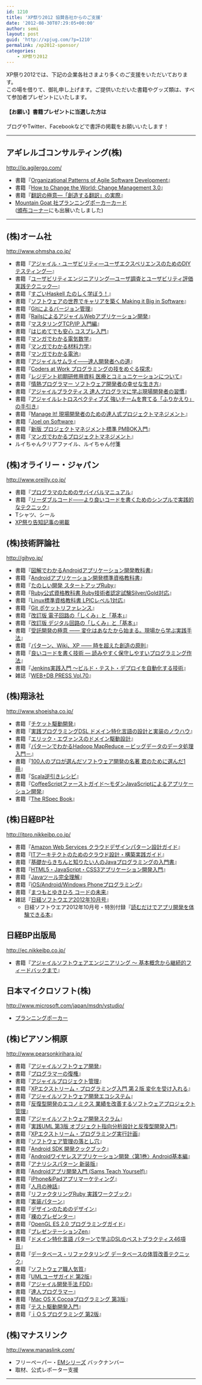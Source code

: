 ```yaml
---
id: 1210
title: 'XP祭り2012 協賛各社からのご支援'
date: '2012-08-30T07:29:05+00:00'
author: semi
layout: post
guid: 'http://xpjug.com/?p=1210'
permalink: /xp2012-sponsor/
categories:
    - XP祭り2012
---
```


XP祭り2012では、下記の企業各社さまより多くのご支援をいただいております。  
この場を借りて、御礼申し上げます。ご提供いただいた書籍やグッズ類は、すべて参加者プレゼントにいたします。

#### 【お願い】書籍プレゼントに当選した方は

ブログやTwitter、Facebookなどで書評の掲載をお願いいたします！

---

## アギレルゴコンサルティング(株)

<http://jp.agilergo.com/>

- 書籍『[Organizational Patterns of Agile Software Development](http://goo.gl/k3t4O)』
- 書籍『[How to Change the World: Change Management 3.0](http://goo.gl/xYR70)』
- 書籍『[翻訳の極意―「創造する翻訳」の実際](http://goo.gl/aBPP1)』
- [Mountain Goat 社プランニングポーカーカード](http://jp.agilergo.com/15)  
    ([頒布コーナー](http://xpjug.com/xp2012-distribute/)にも出展いたしました)

---

## (株)オーム社

<http://www.ohmsha.co.jp/>

- 書籍『[アジャイル・ユーザビリティ―ユーザエクスペリエンスのためのDIYテスティング―](http://ssl.ohmsha.co.jp/cgi-bin/menu.cgi?ISBN=978-4-274-21160-7)』
- 書籍『[ユーザビリティエンジニアリング―ユーザ調査とユーザビリティ評価実践テクニック―](http://ssl.ohmsha.co.jp/cgi-bin/menu.cgi?ISBN=4-274-20144-9)』
- 書籍『[すごいHaskell たのしく学ぼう！](http://ssl.ohmsha.co.jp/cgi-bin/menu.cgi?ISBN=978-4-274-06885-0)』
- 書籍『[ソフトウェアの世界でキャリアを築く Making it Big in Software](http://ssl.ohmsha.co.jp/cgi-bin/menu.cgi?ISBN=978-4-274-06881-2)』
- 書籍『[Gitによるバージョン管理](http://ssl.ohmsha.co.jp/cgi-bin/menu.cgi?ISBN=978-4-274-06864-5)』
- 書籍『[RailsによるアジャイルWebアプリケーション開発](http://ssl.ohmsha.co.jp/cgi-bin/menu.cgi?ISBN=978-4-274-06866-9)』
- 書籍『[マスタリングTCP/IP 入門編](http://ssl.ohmsha.co.jp/cgi-bin/menu.cgi?ISBN=978-4-274-06876-8)』
- 書籍『[はじめてでも安心 コスプレ入門](http://ssl.ohmsha.co.jp/cgi-bin/menu.cgi?ISBN=978-4-274-06861-4)』
- 書籍『[マンガでわかる電気数学](http://ssl.ohmsha.co.jp/cgi-bin/menu.cgi?ISBN=978-4-274-06819-5)』
- 書籍『[マンガでわかる材料力学](http://ssl.ohmsha.co.jp/cgi-bin/menu.cgi?ISBN=978-4-274-06875-1)』
- 書籍『[マンガでわかる電池](http://ssl.ohmsha.co.jp/cgi-bin/menu.cgi?ISBN=978-4-274-06877-5)』
- 書籍『[アジャイルサムライ――達人開発者への道](http://ssl.ohmsha.co.jp/cgi-bin/menu.cgi?ISBN=978-4-274-06856-0)』
- 書籍『[Coders at Work プログラミングの技をめぐる探求](http://ssl.ohmsha.co.jp/cgi-bin/menu.cgi?ISBN=978-4-274-06847-8)』
- 書籍『[レジデント初期研修用資料 医療とコミュニケーションについて](http://ssl.ohmsha.co.jp/cgi-bin/menu.cgi?ISBN=978-4-274-06836-2)』
- 書籍『[情熱プログラマー ソフトウェア開発者の幸せな生き方](http://ssl.ohmsha.co.jp/cgi-bin/menu.cgi?ISBN=978-4-274-06793-8)』
- 書籍『[アジャイルプラクティス 達人プログラマに学ぶ現場開発者の習慣](http://ssl.ohmsha.co.jp/cgi-bin/menu.cgi?ISBN=978-4-274-06694-8)』
- 書籍『[アジャイルレトロスペクティブズ 強いチームを育てる「ふりかえり」の手引き](http://ssl.ohmsha.co.jp/cgi-bin/menu.cgi?ISBN=978-4-274-06698-6)』
- 書籍『[Manage It! 現場開発者のための達人式プロジェクトマネジメント](http://ssl.ohmsha.co.jp/cgi-bin/menu.cgi?ISBN=978-4-274-06729-7)』
- 書籍『[Joel on Software](http://ssl.ohmsha.co.jp/cgi-bin/menu.cgi?ISBN=4-274-06630-4)』
- 書籍『[新版 プロジェクトマネジメント標準 PMBOK入門](http://ssl.ohmsha.co.jp/cgi-bin/menu.cgi?ISBN=978-4-274-06790-7)』
- 書籍『[マンガでわかるプロジェクトマネジメント](http://ssl.ohmsha.co.jp/cgi-bin/menu.cgi?ISBN=978-4-274-06854-6)』
- ルイちゃんクリアファイル、ルイちゃん付箋

## (株)オライリー・ジャパン

<http://www.oreilly.co.jp/>

- 書籍『[プログラマのためのサバイバルマニュアル](http://www.oreilly.co.jp/books/9784873115719/)』
- 書籍『[リーダブルコード――より良いコードを書くためのシンプルで実践的なテクニック](http://www.oreilly.co.jp/books/9784873115658/)』
- Tシャツ、シール
- [XP祭り告知記事の掲載](http://www.oreilly.co.jp/editors/archives/2012/08/ann-xpjug2012.html)

## (株)技術評論社

<http://gihyo.jp/>

- 書籍『[図解でわかるAndroidアプリケーション開発教科書](http://gihyo.jp/book/2012/978-4-7741-5189-2)』
- 書籍『[Androidアプリケーション開発標準資格教科書](http://gihyo.jp/book/2012/978-4-7741-4989-9)』
- 書籍『[たのしい開発 スタートアップRuby](http://gihyo.jp/book/2012/978-4-7741-5166-3)』
- 書籍『[Ruby公式資格教科書 Ruby技術者認定試験Silver/Gold対応](http://gihyo.jp/book/2012/978-4-7741-5001-7)』
- 書籍『[Linux標準資格教科書 LPICレベル1対応](http://gihyo.jp/book/2012/978-4-7741-5153-3)』
- 書籍『[Git ポケットリファレンス](http://gihyo.jp/book/2012/978-4-7741-5184-7)』
- 書籍『[改訂版 電子回路の「しくみ」と「基本」](http://gihyo.jp/book/2012/978-4-7741-5148-9)』
- 書籍『[改訂版 デジタル回路の「しくみ」と「基本」](http://gihyo.jp/book/2012/978-4-7741-5147-2)』
- 書籍『[受託開発の極意 ―― 変化はあなたから始まる。現場から学ぶ実践手法](http://gihyo.jp/book/2008/978-4-7741-3453-6)』
- 書籍『[パターン、Wiki、XP ―― 時を超えた創造の原則](http://gihyo.jp/book/2009/978-4-7741-3897-8)』
- 書籍『[良いコードを書く技術 ― 読みやすく保守しやすいプログラミング作法](http://gihyo.jp/book/2011/978-4-7741-4596-9)』
- 書籍『[Jenkins実践入門 〜ビルド・テスト・デプロイを自動化する技術](http://gihyo.jp/book/2011/978-4-7741-4891-5)』
- 雑誌『[WEB+DB PRESS Vol.70](http://gihyo.jp/magazine/wdpress/archive/2012/vol70)』

## (株)翔泳社

<http://www.shoeisha.co.jp/>

- 書籍『[チケット駆動開発](http://books.shoeisha.co.jp/book/b93629.html)』
- 書籍『[実践プログラミングDSL ドメイン特化言語の設計と実装のノウハウ](http://books.shoeisha.co.jp/book/b101671.html)』
- 書籍『[エリック・エヴァンスのドメイン駆動設計](http://books.shoeisha.co.jp/book/b82520.html)』
- 書籍『[パターンでわかるHadoop MapReduce －ビッグデータのデータ処理入門－](http://books.shoeisha.co.jp/book/b101851.html)』
- 書籍『[100人のプロが選んだソフトウェア開発の名著 君のために選んだ1冊](http://books.shoeisha.co.jp/book/b99560.html)』
- 書籍『[Scala逆引きレシピ](http://books.shoeisha.co.jp/book/b100381.html)』
- 書籍『[CoffeeScriptファーストガイド〜モダンJavaScriptによるアプリケーション開発](http://books.shoeisha.co.jp/book/b100366.html)』
- 書籍『[The RSpec Book](http://books.shoeisha.co.jp/book/b94964.html)』

## (株)日経BP社

<http://itpro.nikkeibp.co.jp/>

- 書籍『[Amazon Web Services クラウドデザインパターン設計ガイド](http://ec.nikkeibp.co.jp/item/books/199650.html)』
- 書籍『[ITアーキテクトのためのクラウド設計・構築実践ガイド](http://ec.nikkeibp.co.jp/item/books/198390.html)』
- 書籍『[基礎からきちんと知りたい人のJavaプログラミングの入門書](http://ec.nikkeibp.co.jp/item/books/197260.html)』
- 書籍『[HTML5・JavaScript・CSS3アプリケーション開発入門](http://ec.nikkeibp.co.jp/item/books/193230.html)』
- 書籍『[Javaツール完全理解](http://ec.nikkeibp.co.jp/item/books/191630.html)』
- 書籍『[iOS/Android/Windows Phoneプログラミング](http://ec.nikkeibp.co.jp/item/books/196320.html)』
- 書籍『[まつもとゆきひろ コードの未来](http://ec.nikkeibp.co.jp/item/books/198370.html)』
- 雑誌『[日経ソフトウエア2012年10月号](http://ec.nikkeibp.co.jp/item/backno/SW1173.html)』 
    - 日経ソフトウエア2012年10月号・特別付録『[読むだけでアプリ開発を体験できる本](http://ec.nikkeibp.co.jp/item/backno/SW1173.html)』

## 日経BP出版局

<http://ec.nikkeibp.co.jp/>

- 書籍『[アジャイルソフトウェアエンジニアリング 〜 基本概念から継続的フィードバックまで](http://ec.nikkeibp.co.jp/item/books/P94680.html)』

## 日本マイクロソフト(株)

<http://www.microsoft.com/japan/msdn/vstudio/>

- [プランニングポーカー](http://softwareengineeringplatform.com/articles/planning-poker/)

## (株)ピアソン桐原

<http://www.pearsonkirihara.jp/>

- 書籍『[アジャイルソフトウェア開発](http://www.pej-hed.jp/washo/389.html)』
- 書籍『[プログラマーの復権](http://www.pej-hed.jp/washo/3219.html)』
- 書籍『[アジャイルプロジェクト管理](http://www.pej-hed.jp/washo/393.html)』
- 書籍『[XPエクストリーム・プログラミング入門 第２版 変化を受け入れる](http://www.pej-hed.jp/washo/458.html)』
- 書籍『[アジャイルソフトウェア開発エコシステム](http://www.pej-hed.jp/washo/480.html)』
- 書籍『[反復型開発のエコノミクス 業績を改善するソフトウェアプロジェクト管理](http://www.pej-hed.jp/washo/2926.html)』
- 書籍『[アジャイルソフトウェア開発スクラム](http://www.pej-hed.jp/washo/395.html)』
- 書籍『[実践UML 第3版 オブジェクト指向分析設計と反復型開発入門](http://www.pej-hed.jp/washo/520.html)』
- 書籍『[XPエクストリーム・プログラミング実行計画](http://www.pej-hed.jp/washo/218.html)』
- 書籍『[ソフトウェア管理の落とし穴](http://www.pej-hed.jp/washo/3226.html)』
- 書籍『[Android SDK 開発クックブック](http://www.pej-hed.jp/washo/3267.html)』
- 書籍『[Androidワイヤレスアプリケーション開発〈第1巻〉Android基本編](http://goo.gl/8vVjJ)』
- 書籍『[アナリシスパターン 新装版](http://www.pej-hed.jp/washo/464.html)』
- 書籍『[Androidアプリ開発入門 (Sams Teach Yourself)](http://goo.gl/FZZ0K)』
- 書籍『[iPhone&amp;iPadアプリマーケティング](http://goo.gl/aQNyu)』
- 書籍『[人月の神話](http://www.pej-hed.jp/washo/3190.html)』
- 書籍『[リファクタリングRuby 実践ワークブック](http://www.pej-hed.jp/washo/3173.html)』
- 書籍『[実装パターン](http://www.pej-hed.jp/washo/2635.html)』
- 書籍『[デザインのためのデザイン](http://www.pej-hed.jp/washo/3189.html)』
- 書籍『[裸のプレゼンター](http://www.pej-hed.jp/washo/3265.html)』
- 書籍『[OpenGL ES 2.0 プログラミングガイド](http://www.pej-hed.jp/washo/2850.html)』
- 書籍『[プレゼンテーションZen](http://www.pej-hed.jp/washo/2844.html)』
- 書籍『[ドメイン特化言語 パターンで学ぶDSLのベストプラクティス46項目](http://goo.gl/6wh6s)』
- 書籍『[データベース・リファクタリング データベースの体質改善テクニック](http://www.pej-hed.jp/washo/1804.html)』
- 書籍『[ソフトウェア職人気質](http://www.pej-hed.jp/washo/294.html)』
- 書籍『[UMLユーザガイド 第2版](http://www.pej-hed.jp/washo/2988.html)』
- 書籍『[アジャイル開発手法 FDD](http://www.pej-hed.jp/washo/479.html)』
- 書籍『[達人プログラマー](http://www.pej-hed.jp/washo/13.html)』
- 書籍『[Mac OS X Cocoaプログラミング 第3版](http://www.pej-hed.jp/washo/2854.html)』
- 書籍『[テスト駆動開発入門](http://www.pej-hed.jp/washo/473.html)』
- 書籍『[ｉＯＳプログラミング 第2版](http://goo.gl/CNbEC)』

## (株)マナスリンク

<http://www.manaslink.com/>

- フリーペーパー・[EMシリーズ](http://www.manaslink.com/em/) バックナンバー
- 取材、公式レポーター支援

---